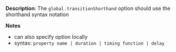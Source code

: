 __Description__: The `global.transitionShorthand` option should use the shorthand syntax notation

__Notes__

+ can also specify option locally
+ syntax: `property name | duration | timing function | delay`
